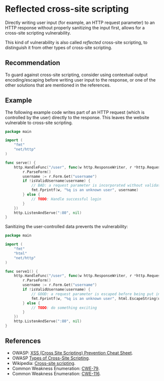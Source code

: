 # Reflected cross-site scripting
Directly writing user input (for example, an HTTP request parameter) to an HTTP response without properly sanitizing the input first, allows for a cross-site scripting vulnerability.

This kind of vulnerability is also called *reflected* cross-site scripting, to distinguish it from other types of cross-site scripting.


## Recommendation
To guard against cross-site scripting, consider using contextual output encoding/escaping before writing user input to the response, or one of the other solutions that are mentioned in the references.


## Example
The following example code writes part of an HTTP request (which is controlled by the user) directly to the response. This leaves the website vulnerable to cross-site scripting.


```go
package main

import (
	"fmt"
	"net/http"
)

func serve() {
	http.HandleFunc("/user", func(w http.ResponseWriter, r *http.Request) {
		r.ParseForm()
		username := r.Form.Get("username")
		if !isValidUsername(username) {
			// BAD: a request parameter is incorporated without validation into the response
			fmt.Fprintf(w, "%q is an unknown user", username)
		} else {
			// TODO: Handle successful login
		}
	})
	http.ListenAndServe(":80", nil)
}

```
Sanitizing the user-controlled data prevents the vulnerability:


```go
package main

import (
	"fmt"
	"html"
	"net/http"
)

func serve1() {
	http.HandleFunc("/user", func(w http.ResponseWriter, r *http.Request) {
		r.ParseForm()
		username := r.Form.Get("username")
		if !isValidUsername(username) {
			// GOOD: a request parameter is escaped before being put into the response
			fmt.Fprintf(w, "%q is an unknown user", html.EscapeString(username))
		} else {
			// TODO: do something exciting
		}
	})
	http.ListenAndServe(":80", nil)
}

```

## References
* OWASP: [XSS (Cross Site Scripting) Prevention Cheat Sheet](https://cheatsheetseries.owasp.org/cheatsheets/Cross_Site_Scripting_Prevention_Cheat_Sheet.html).
* OWASP [Types of Cross-Site Scripting](https://www.owasp.org/index.php/Types_of_Cross-Site_Scripting).
* Wikipedia: [Cross-site scripting](http://en.wikipedia.org/wiki/Cross-site_scripting).
* Common Weakness Enumeration: [CWE-79](https://cwe.mitre.org/data/definitions/79.html).
* Common Weakness Enumeration: [CWE-116](https://cwe.mitre.org/data/definitions/116.html).

